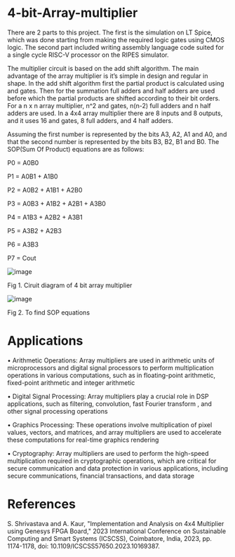 # 4-bit-Array-multiplier
There are 2 parts to this project. The first is the simulation on LT Spice, which was done starting from making the required logic gates using CMOS logic. The second part included writing assembly language code suited for a single cycle RISC-V processor on the RIPES simulator.

The multiplier circuit is based on the add shift algorithm. The main advantage of the array multiplier is it’s simple in design and regular in shape. In the add shift algorithm first the partial product is calculated using and gates. Then for the summation full adders and half adders are used before which the partial products are shifted according to their bit orders. For a n x n array multiplier, n^2 and gates, n(n-2) full adders and n half adders are used. In a 4x4 array multiplier there are 8 inputs and 8 outputs, and it uses 16 and gates, 8 full adders, and 4 half adders.

Assuming the first number is represented by the bits A3, A2, A1 and A0, and that the second number is represented by the bits B3, B2, B1 and B0. The SOP(Sum Of Product) equations are as follows:

P0 = A0B0

P1 = A0B1 + A1B0

P2 = A0B2 + A1B1 + A2B0

P3 = A0B3 + A1B2 + A2B1 + A3B0

P4 = A1B3 + A2B2 + A3B1

P5 = A3B2 + A2B3

P6 = A3B3

P7 = Cout


![image](https://github.com/Brinda15/4-4-Array-multiplier/assets/113205171/5bfc7e71-d536-4fec-bd33-46ac09bec4e1)

Fig 1. Ciruit diagram of 4 bit array multiplier

![image](https://github.com/Brinda15/4-4-Array-multiplier/assets/113205171/1597a917-60c2-44eb-a187-1c3d89af9bb9)

Fig 2. To find SOP equations

# Applications
•	Arithmetic Operations: Array multipliers are used in arithmetic units of microprocessors and digital signal processors to perform multiplication operations in various computations, such as in floating-point arithmetic, fixed-point arithmetic and integer arithmetic

•	Digital Signal Processing: Array multipliers play a crucial role in DSP applications, such as filtering, convolution, fast Fourier transform , and other signal processing operations

•	Graphics Processing: These operations involve multiplication of pixel values, vectors, and matrices, and array multipliers are used to accelerate these computations for real-time graphics rendering

•	Cryptography: Array multipliers are used to perform the high-speed multiplication required in cryptographic operations, which are critical for secure communication and data protection in various applications, including secure communications, financial transactions, and data storage

# References
S. Shrivastava and A. Kaur, "Implementation and Analysis on 4x4 Multiplier using
Genesys FPGA Board," 2023 International Conference on Sustainable Computing and
Smart Systems (ICSCSS), Coimbatore, India, 2023, pp. 1174-1178, doi:
10.1109/ICSCSS57650.2023.10169387.
